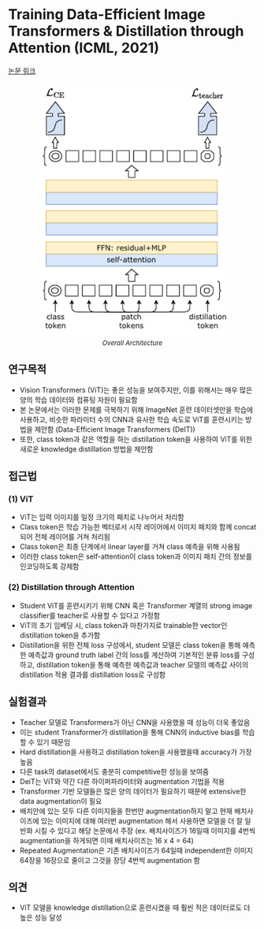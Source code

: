 # Training Data-Efficient Image Transformers & Distillation through Attention (ICML, 2021)

[논문 링크](https://proceedings.mlr.press/v139/touvron21a)

<p align="center">
    <img width="400" alt='fig1' src="./img/01_29_01.png?raw=true"></br>
    <em><font size=2>Overall Architecture</font></em>
</p>

## 연구목적
- Vision Transformers (ViT)는 좋은 성능을 보여주지만, 이를 위해서는 매우 많은 양의 학습 데이터와 컴퓨팅 자원이 필요함
- 본 논문에서는 이러한 문제를 극복하기 위해 ImageNet 훈련 데이터셋만을 학습에 사용하고, 비슷한 파라미터 수의 CNN과 유사한 학습 속도로 ViT를 훈련시키는 방법을 제안함 (Data-Efficient Image Transformers (DeIT))
- 또한, class token과 같은 역할을 하는 distillation token을 사용하여 ViT를 위한 새로운 knowledge distillation 방법을 제안함 

## 접근법
### (1) ViT
- ViT는 입력 이미지를 일정 크기의 패치로 나누어서 처리함
- Class token은 학습 가능한 벡터로서 시작 레이어에서 이미지 패치와 함께 concat되어 전체 레이어를 거쳐 처리됨
- Class token은 최종 단계에서 linear layer를 거쳐 class 예측을 위해 사용됨
- 이러한 class token은 self-attention이 class token과 이미지 패치 간의 정보를 인코딩하도록 강제함

### (2) Distillation through Attention
- Student ViT를 훈련시키기 위해 CNN 혹은 Transformer 계열의 strong image classifier를 teacher로 사용할 수 있다고 가정함
- ViT의 초기 임베딩 시, class token과 마찬가지로 trainable한 vector인 distillation token을 추가함
- Distillation을 위한 전체 loss 구성에서, student 모델은 class token을 통해 예측한 예측값과 ground truth label 간의 loss를 계산하여 기본적인 분류 loss를 구성하고, distillation token을 통해 예측한 예측값과 teacher 모델의 예측값 사이의 distillation 적용 결과를 distillation loss로 구성함

## 실험결과
- Teacher 모델로 Transformers가 아닌 CNN을 사용했을 때 성능이 더욱 좋았음
- 이는 student Transformer가 distillation을 통해 CNN의 inductive bias를 학습할 수 있기 때문임
- Hard distillation을 사용하고 distillation token을 사용했을때 accuracy가 가장 높음
- 다른 task의 dataset에서도 충분히 competitive한 성능을 보여줌
- DeiT는 ViT와 약간 다른 하이퍼파라미터와 augmentation 기법을 적용
- Transformer 기반 모델들은 많은 양의 데이터가 필요하기 때문에 extensive한 data augmentation이 필요
- 배치안에 있는 모두 다른 이미지들을 한번만 augmentation하지 말고 현재 배치사이즈에 있는 이미지에 대해 여러번 augmentation 해서 사용하면 모델을 더 잘 일반화 시킬 수 있다고 해당 논문에서 주장 (ex. 배치사이즈가 16일때 이미지를 4번씩 augmentation을 하게되면 이때 배치사이즈는 16 x 4 = 64)
- Repeated Augmentation은 기존 배치사이즈가 64일때 independent한 이미지 64장을 16장으로 줄이고 그것을 장당 4번씩 augmentation 함

## 의견
- ViT 모델을 knowledge distillation으로 훈련시켰을 때 훨씬 적은 데이터로도 더 높은 성능 달성